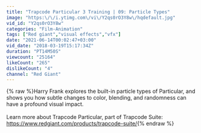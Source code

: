 ```yaml
---
title: "Trapcode Particular 3 Training | 09: Particle Types"
image: "https:\/\/i.ytimg.com\/vi\/Y2qs0rO3Y8w\/hqdefault.jpg"
vid_id: "Y2qs0rO3Y8w"
categories: "Film-Animation"
tags: ["Red giant","visual effects","vfx"]
date: "2021-06-14T00:02:47+03:00"
vid_date: "2018-03-19T15:17:34Z"
duration: "PT14M50S"
viewcount: "25164"
likeCount: "265"
dislikeCount: "4"
channel: "Red Giant"
---
```

{% raw %}Harry Frank explores the built-in particle types of Particular, and shows you how subtle changes to color, blending, and randomness can have a profound visual impact.<br /><br />Learn more about Trapcode Particular, part of Trapcode Suite: <a rel="nofollow" target="blank" href="https://www.redgiant.com/products/trapcode-suite/">https://www.redgiant.com/products/trapcode-suite/</a>{% endraw %}
